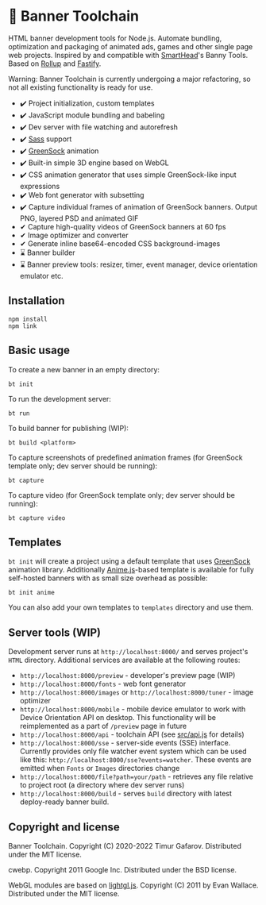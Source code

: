 # 🧰 Banner Toolchain
HTML banner development tools for Node.js. Automate bundling, optimization and packaging of animated ads, games and other single page web projects. Inspired by and compatible with [SmartHead](https://github.com/smarthead)'s Banny Tools. Based on [Rollup](https://rollupjs.org/) and [Fastify](https://www.fastify.io/).

Warning: Banner Toolchain is currently undergoing a major refactoring, so not all existing functionality is ready for use.

* ✔️ Project initialization, custom templates
* ✔️ JavaScript module bundling and babeling
* ✔️ Dev server with file watching and autorefresh
* ✔️ [Sass](https://sass-lang.com/) support
* ✔️ [GreenSock](https://greensock.com/) animation
* ✔️ Built-in simple 3D engine based on WebGL
* ✔️ CSS animation generator that uses simple GreenSock-like input expressions
* ✔️ Web font generator with subsetting
* ✔️ Capture individual frames of animation of GreenSock banners. Output PNG, layered PSD and animated GIF
* ️✔ Capture high-quality videos of GreenSock banners at 60 fps
* ✔ Image optimizer and converter
* ✔ Generate inline base64-encoded CSS background-images
* ⌛ Banner builder
* ⌛ Banner preview tools: resizer, timer, event manager, device orientation emulator etc.

## Installation
```
npm install
npm link
```

## Basic usage
To create a new banner in an empty directory:

`bt init`

To run the development server:

`bt run`

To build banner for publishing (WIP):

`bt build <platform>`

To capture screenshots of predefined animation frames (for GreenSock template only; dev server should be running):

`bt capture`

To capture video (for GreenSock template only; dev server should be running):

`bt capture video`

## Templates
`bt init` will create a project using a default template that uses [GreenSock](https://greensock.com/) animation library. Additionally [Anime.js](https://animejs.com/)-based template is available for fully self-hosted banners with as small size overhead as possible:

`bt init anime`

You can also add your own templates to `templates` directory and use them.

## Server tools (WIP)
Development server runs at `http://localhost:8000/` and serves project's `HTML` directory. Additional services are available at the following routes:
* `http://localhost:8000/preview` - developer's preview page (WIP)
* `http://localhost:8000/fonts` - web font generator
* `http://localhost:8000/images` or `http://localhost:8000/tuner` - image optimizer
* `http://localhost:8000/mobile` - mobile device emulator to work with Device Orientation API on desktop. This functionality will be reimplemented as a part of `/preview` page in future
* `http://localhost:8000/api` - toolchain API (see [src/api.js](https://github.com/gecko0307/bt/blob/master/src/api.js) for details)
* `http://localhost:8000/sse` - server-side events (SSE) interface. Currently provides only file watcher event system which can be used like this: `http://localhost:8000/sse?events=watcher`. These events are emitted when `Fonts` or `Images` directories change
* `http://localhost:8000/file?path=your/path` - retrieves any file relative to project root (a directory where dev server runs)
* `http://localhost:8000/build` - serves `build` directory with latest deploy-ready banner build.

## Copyright and license
Banner Toolchain. Copyright (C) 2020-2022 Timur Gafarov. Distributed under the MIT license.

cwebp. Copyright 2011 Google Inc. Distributed under the BSD license.

WebGL modules are based on [lightgl.js](https://github.com/evanw/lightgl.js). Copyright (C) 2011 by Evan Wallace. Distributed under the MIT license.
